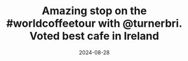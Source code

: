 ---
layout: post
title: "Amazing stop on the #worldcoffeetour with @turnerbri. Voted best cafe in Ireland"
date: 2024-08-28
city: "Unknown"
country: "Unknown"
continent: "World"
latitude: 
longitude: 
cafe_name: ""
rating: 
notes: "Amazing stop on the with @turnerbri. Voted best cafe in Ireland 6 years in a row, @coffeewerkandpress features immaculate coffee, and an incredible space filled with interesting art and curated hipster merch, highly recommend if you find yourself in Galway."
image_url: "/media/posts/202408/457190013_18462637018001623_7853985741685112_n_18355129549113666.jpg"
images:
  - "/media/posts/202408/457190013_18462637018001623_7853985741685112_n_18355129549113666.jpg"
  - "/media/posts/202408/457370608_18462637030001623_7017959329823909267_n_18029399756049334.jpg"
  - "/media/posts/202408/457451682_18462637045001623_4082971821524825390_n_18040094999021576.jpg"
  - "/media/posts/202408/457451676_18462637066001623_3170327317771162417_n_17878366314068258.jpg"
  - "/media/posts/202408/457354252_18462637078001623_7365683094056444917_n_17998322636503205.jpg"
  - "/media/posts/202408/457249175_18462637105001623_663613699534337737_n_18060772486649804.jpg"
  - "/media/posts/202408/457328426_18462637114001623_6836193914389624785_n_18020658719170785.jpg"
  - "/media/posts/202408/457326670_18462637123001623_3055342722439975613_n_18043599127799603.jpg"
  - "/media/posts/202408/471192805_18485353780001623_2862589191198177872_n_18348974755186816.jpg"
instagram_url: ""
---
